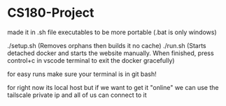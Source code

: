 # CS180-Project
made it in .sh file executables to be more portable (.bat is only windows)

./setup.sh (Removes orphans then builds it no cache)
./run.sh (Starts detached docker and starts the website manually. When finished, press control+c in vscode terminal to exit the docker gracefully)

for easy runs make sure your terminal is in git bash!

for right now its local host but if we want to get it "online" we can use the tailscale private ip and all of us can connect to it